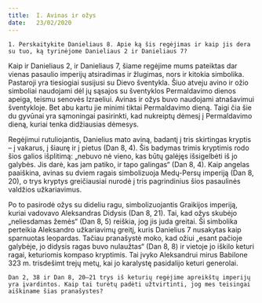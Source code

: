 ```yaml
---
title:  I. Avinas ir ožys
date:   23/02/2020
---
```


`1. Perskaitykite Danieliaus 8. Apie ką šis regėjimas ir kaip jis dera su tuo, ką tyrinėjome Danieliaus 2 ir Danieliaus 7?`
														
Kaip ir Danieliaus 2, ir Danieliaus 7, šiame regėjime mums pateiktas dar vienas pasaulio imperijų atsiradimas ir žlugimas, nors ir kitokia simbolika. Pastaroji yra tiesiogiai susijusi su Dievo šventykla. Šiuo atveju avino ir ožio simboliai naudojami dėl jų sąsajos su šventyklos Permaldavimo dienos apeiga, teismu senovės Izraeliui. Avinas ir ožys buvo naudojami atnašavimui šventykloje. Bet abu kartu jie minimi tiktai Permaldavimo dieną. Taigi čia šie du gyvūnai yra sąmoningai pasirinkti, kad nukreiptų dėmesį į Permaldavimo dieną, kuriai tenka didžiausias dėmesys. 

Regėjimui rutuliojantis, Danielius mato aviną, badantį į tris skirtingas kryptis – į vakarus, į šiaurę ir į pietus (Dan 8, 4). Šis badymas trimis kryptimis rodo šios galios išplitimą: „nebuvo nė vieno, kas būtų galėjęs išsigelbėti iš jo galybės. Jis darė, kas jam patiko, ir tapo galingas“ (Dan 8, 4). Kaip angelas paaiškina, avinas su dviem ragais simbolizuoja Medų-Persų imperiją (Dan 8, 20), o trys kryptys greičiausiai nurodė į tris pagrindinius šios pasaulinės valdžios užkariavimus.

Po to pasirodė ožys su dideliu ragu, simbolizuojantis Graikijos imperiją, kuriai vadovavo Aleksandras Didysis (Dan 8, 21). Tai, kad ožys skubėjo „neliesdamas žemės“ (Dan 8, 5) reiškia, jog jis juda greitai. Ši simbolika perteikia Aleksandro užkariavimų greitį, kuris Danielius 7 nusakytas kaip sparnuotas leopardas. Tačiau pranašystė moko, kad ožiui „esant pačioje galybėje, jo didysis ragas buvo nulaužtas“ (Dan 8, 8) ir vietoje jo iškilo keturi ragai, keturiomis kompaso kryptimis. Tai įvyko Aleksandrui mirus Babilone 323 m. trisdešimt trejų metų, kai jo karalystę pasidalijo keturi generolai.

`Dan 2, 38 ir Dan 8, 20–21 trys iš keturių regėjime apreikštų imperijų yra įvardintos. Kaip tai turėtų padėti užtvirtinti, jog mes teisingai aiškiname šias pranašystes?`
